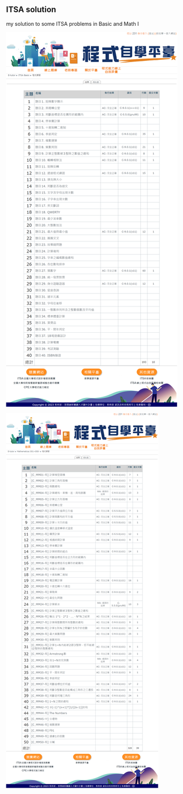 ## ITSA solution
my solution to some ITSA problems in Basic and Math I

![Basic](image\Basic.png)

![Math_I](image/Math_I.png)